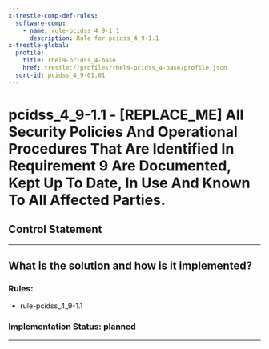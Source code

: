 ```yaml
---
x-trestle-comp-def-rules:
  software-comp:
    - name: rule-pcidss_4_9-1.1
      description: Rule for pcidss_4_9-1.1
x-trestle-global:
  profile:
    title: rhel9-pcidss_4-base
    href: trestle://profiles/rhel9-pcidss_4-base/profile.json
  sort-id: pcidss_4_9-01.01
---
```


# pcidss_4_9-1.1 - \[REPLACE_ME\] All Security Policies And Operational Procedures That Are Identified In Requirement 9 Are Documented, Kept Up To Date, In Use And Known To All Affected Parties.

## Control Statement

______________________________________________________________________

## What is the solution and how is it implemented?

<!-- For implementation status enter one of: implemented, partial, planned, alternative, not-applicable -->

<!-- Note that the list of rules under ### Rules: is read-only and changes will not be captured after assembly to JSON -->

<!-- Add control implementation description here for control: pcidss_4_9-1.1 -->

### Rules:

  - rule-pcidss_4_9-1.1

### Implementation Status: planned

______________________________________________________________________
